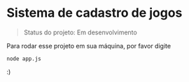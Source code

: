 # Sistema de cadastro de jogos #

> Status do projeto: Em desenvolvimento

Para rodar esse projeto em sua máquina, por favor digite

```
node app.js
```

:)
